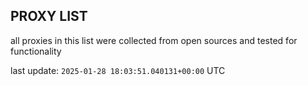 ## PROXY LIST

all proxies in this list were collected from open sources and tested for functionality

last update: `2025-01-28 18:03:51.040131+00:00` UTC